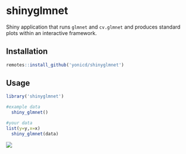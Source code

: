 # shinyglmnet

Shiny application that runs `glmnet` and `cv.glmnet` and produces standard plots within an interactive framework.

## Installation

```r
remotes::install_github('yonicd/shinyglmnet')
```

## Usage

```r
library('shinyglmnet')

#example data
  shiny_glmnet()

#your data
list(y=y,x=x)
  shiny_glmnet(data)

```

![](https://github.com/yonicd/shinyglmnet/blob/master/misc/shinyglmnet.gif?raw=true)
